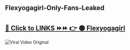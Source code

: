 
 ## Flexyogagirl-Only-Fans-Leaked

# <h2><a href="https://clipsfans.com/Flexyogagirl&ref=git">🔗 Click to LINKS ⏩⏩ 👉 🟢 Flexyogagirl </a></h2>

<a href="https://clipsfans.com/Flexyogagirl&ref=git" rel="nofollow" data-target="animated-image.originalLink"><img src="https://i.ibb.co.com/xMMVF88/686577567.gif" alt="Viral Video Original" style="max-width: 100%; display: inline-block;" data-target="animated-image.originalImage"></a>

